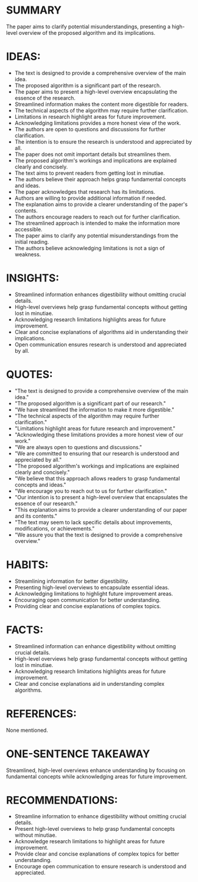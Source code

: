 # SUMMARY
The paper aims to clarify potential misunderstandings, presenting a high-level overview of the proposed algorithm and its implications.

# IDEAS:
- The text is designed to provide a comprehensive overview of the main idea.
- The proposed algorithm is a significant part of the research.
- The paper aims to present a high-level overview encapsulating the essence of the research.
- Streamlined information makes the content more digestible for readers.
- The technical aspects of the algorithm may require further clarification.
- Limitations in research highlight areas for future improvement.
- Acknowledging limitations provides a more honest view of the work.
- The authors are open to questions and discussions for further clarification.
- The intention is to ensure the research is understood and appreciated by all.
- The paper does not omit important details but streamlines them.
- The proposed algorithm's workings and implications are explained clearly and concisely.
- The text aims to prevent readers from getting lost in minutiae.
- The authors believe their approach helps grasp fundamental concepts and ideas.
- The paper acknowledges that research has its limitations.
- Authors are willing to provide additional information if needed.
- The explanation aims to provide a clearer understanding of the paper's contents.
- The authors encourage readers to reach out for further clarification.
- The streamlined approach is intended to make the information more accessible.
- The paper aims to clarify any potential misunderstandings from the initial reading.
- The authors believe acknowledging limitations is not a sign of weakness.

# INSIGHTS:
- Streamlined information enhances digestibility without omitting crucial details.
- High-level overviews help grasp fundamental concepts without getting lost in minutiae.
- Acknowledging research limitations highlights areas for future improvement.
- Clear and concise explanations of algorithms aid in understanding their implications.
- Open communication ensures research is understood and appreciated by all.

# QUOTES:
- "The text is designed to provide a comprehensive overview of the main idea."
- "The proposed algorithm is a significant part of our research."
- "We have streamlined the information to make it more digestible."
- "The technical aspects of the algorithm may require further clarification."
- "Limitations highlight areas for future research and improvement."
- "Acknowledging these limitations provides a more honest view of our work."
- "We are always open to questions and discussions."
- "We are committed to ensuring that our research is understood and appreciated by all."
- "The proposed algorithm's workings and implications are explained clearly and concisely."
- "We believe that this approach allows readers to grasp fundamental concepts and ideas."
- "We encourage you to reach out to us for further clarification."
- "Our intention is to present a high-level overview that encapsulates the essence of our research."
- "This explanation aims to provide a clearer understanding of our paper and its contents."
- "The text may seem to lack specific details about improvements, modifications, or achievements."
- "We assure you that the text is designed to provide a comprehensive overview."

# HABITS:
- Streamlining information for better digestibility.
- Presenting high-level overviews to encapsulate essential ideas.
- Acknowledging limitations to highlight future improvement areas.
- Encouraging open communication for better understanding.
- Providing clear and concise explanations of complex topics.

# FACTS:
- Streamlined information can enhance digestibility without omitting crucial details.
- High-level overviews help grasp fundamental concepts without getting lost in minutiae.
- Acknowledging research limitations highlights areas for future improvement.
- Clear and concise explanations aid in understanding complex algorithms.

# REFERENCES:
None mentioned.

# ONE-SENTENCE TAKEAWAY
Streamlined, high-level overviews enhance understanding by focusing on fundamental concepts while acknowledging areas for future improvement.

# RECOMMENDATIONS:
- Streamline information to enhance digestibility without omitting crucial details.
- Present high-level overviews to help grasp fundamental concepts without minutiae.
- Acknowledge research limitations to highlight areas for future improvement.
- Provide clear and concise explanations of complex topics for better understanding.
- Encourage open communication to ensure research is understood and appreciated.